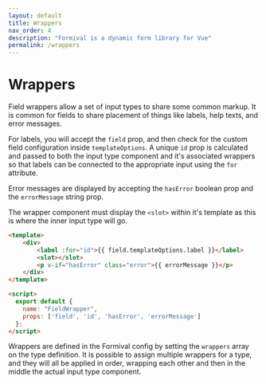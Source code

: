 ```yaml
---
layout: default
title: Wrappers
nav_order: 4
description: "Formival is a dynamic form library for Vue"
permalink: /wrappers
---
```


# Wrappers

Field wrappers allow a set of input types to share some common
markup. It is common for fields to share placement of things
like labels, help texts, and error messages.

For labels, you will accept the `field` prop, and then check 
for the custom field configuration inside `templateOptions`.
A unique `id` prop is calculated and passed to both the 
input type component and it's associated wrappers so that 
labels can be connected to the appropriate input using the `for` attribute.

Error messages are displayed by accepting the `hasError` boolean
prop and the `errorMessage` string prop.

The wrapper component must display the `<slot>` within it's 
template as this is where the inner input type will go. 

```html
<template>
    <div>
        <label :for="id">{{ field.templateOptions.label }}</label>
        <slot></slot>
        <p v-if="hasError" class="error">{{ errorMessage }}</p>
    </div>
</template>

<script>
  export default {
    name: "FieldWrapper",
    props: ['field', 'id', 'hasError', 'errorMessage']
  };
</script>
```

Wrappers are defined in the Formival config by setting the
`wrappers` array on the type definition. It is possible to 
assign multiple wrappers for a type, and they will all be applied
in order, wrapping each other and then in the middle the 
actual input type component.
